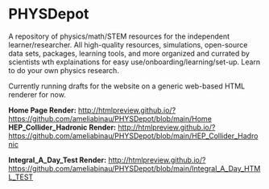 # PHYSDepot
A repository of physics/math/STEM resources for the independent learner/researcher. All high-quality resources, simulations, open-source data sets, packages, learning tools, and more organized and currated by scientists wth explainations for easy use/onboarding/learning/set-up. Learn to do your own physics research. 

Currently running drafts for the website on a generic web-based HTML renderer for now.

**Home Page Render:** http://htmlpreview.github.io/?https://github.com/ameliabinau/PHYSDepot/blob/main/Home
**HEP_Collider_Hadronic Render:** http://htmlpreview.github.io/?https://github.com/ameliabinau/PHYSDepot/blob/main/HEP_Collider_Hadronic

**Integral_A_Day_Test Render:** http://htmlpreview.github.io/?https://github.com/ameliabinau/PHYSDepot/blob/main/Integral_A_Day_HTML_TEST
